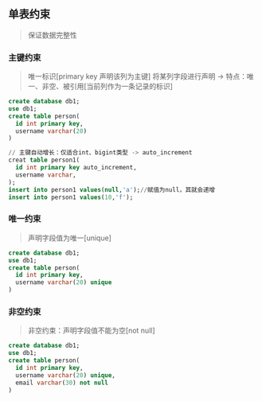 ## 单表约束
> 保证数据完整性

### 主键约束
> 唯一标识[primary key 声明该列为主键]
> 将某列字段进行声明 -> 特点：唯一、非空、被引用[当前列作为一条记录的标识]
```sql
create database db1;
use db1;
create table person(
  id int primary key,
  username varchar(20)
)

// 主键自动增长：仅适合int、bigint类型 -> auto_increment
creat table person1(
  id int primary key auto_increment,
  username varchar,
);
insert into person1 values(null,'a');//赋值为null，其就会递增
insert into person1 values(10,'f');
```

### 唯一约束
> 声明字段值为唯一[unique]
```sql
create database db1;
use db1;
create table person(
  id int primary key,
  username varchar(20) unique
)
```

### 非空约束
> 非空约束：声明字段值不能为空[not null]
```sql
create database db1;
use db1;
create table person(
  id int primary key,
  username varchar(20) unique,
  email varchar(30) not null
)
```